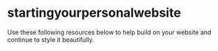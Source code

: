 # startingyourpersonalwebsite

Use these following resources below to help build on your website and continue to style it beautifully.
